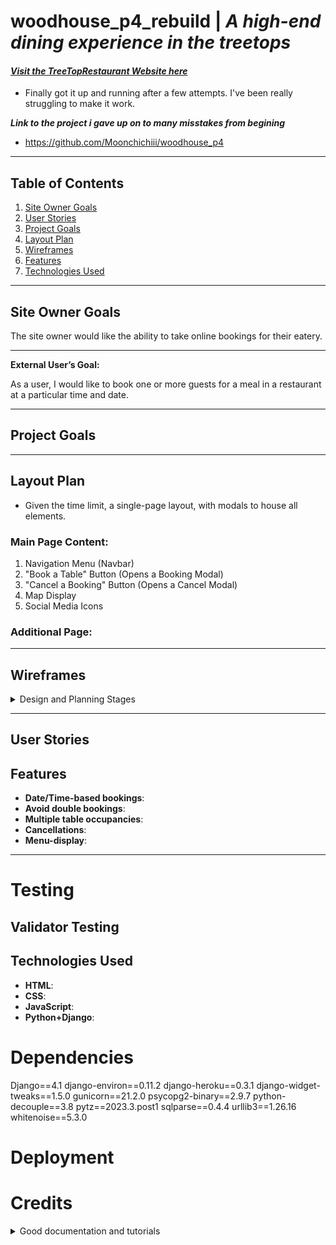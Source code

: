 # woodhouse_p4_rebuild | ***A high-end dining experience in the treetops***
#### [***Visit the TreeTopRestaurant Website here***](https://woodhouse-a901e0e256cb.herokuapp.com/)
- Finally got it up and running after a few attempts. I've been really struggling to make it work.

***Link to the project i gave up on to many misstakes from begining***
- https://github.com/Moonchichiii/woodhouse_p4 

---
## Table of Contents

1. [Site Owner Goals](#site-owner-goals)
2. [User Stories](#user-stories)
3. [Project Goals](#project-goals)
4. [Layout Plan](#layout-plan)
5. [Wireframes](#wireframes)
6. [Features](#features)
7. [Technologies Used](#technologies-used)

---

## Site Owner Goals

The site owner would like the ability to take online bookings for their eatery.

---

**External User’s Goal:**

As a user, I would like to book one or more guests for a meal in a restaurant at a particular time and date.

---

## Project Goals

---

## Layout Plan

- Given the time limit, a single-page layout, with modals to house all elements.

 <p></p>

### Main Page Content:

1. Navigation Menu (Navbar)
2. "Book a Table" Button (Opens a Booking Modal)
3. "Cancel a Booking" Button (Opens a Cancel Modal)
4. Map Display
5. Social Media Icons

### Additional Page:





---

## Wireframes

<details>
<summary>Design and Planning Stages</summary>

- **Wireframe**: Created using Axure RP10 to visualize the structure and layout of the website, understanding the user flow and placement of elements on the website.

![First planning of the layout](readmecontent/images/Planning_wireframe.png)
</details>

---
## User Stories
## Features

- **Date/Time-based bookings**: 
- **Avoid double bookings**: 
- **Multiple table occupancies**: 
- **Cancellations**: 
- **Menu-display**: 

---


# Testing 

## Validator Testing





## Technologies Used

- **HTML**: 
- **CSS**: 
- **JavaScript**: 
- **Python+Django**: 





# Dependencies

Django==4.1
django-environ==0.11.2
django-heroku==0.3.1
django-widget-tweaks==1.5.0
gunicorn==21.2.0
psycopg2-binary==2.9.7
python-decouple==3.8
pytz==2023.3.post1
sqlparse==0.4.4
urllib3==1.26.16
whitenoise==5.3.0


# Deployment 



# Credits

<details>
<summary>Good documentation and tutorials</summary>

- https://stackoverflow.com/questions/68762265/django-aggregate-sum-for-each-user

- https://simpleisbetterthancomplex.com/article/2017/08/19/how-to-render-django-form-manually.html

- https://overiq.com/django-1-10/django-form-basics/ 

- https://www.youtube.com/watch?v=ynToND_xOAM **How to style the form with bootstrap in django.**

- https://stackoverflow.com/questions/19123715/django-for-loop-to-iterate-form-fields

- https://docs.djangoproject.com/en/4.2/topics/forms/

- https://stackoverflow.com/questions/29716023/add-class-to-form-field-django-modelform

- https://stackoverflow.com/questions/51202769/submit-form-with-event-listener

- https://cbi-analytics.nl/django-google-maps-tutorial-4-creating-a-google-map-maps-javascript-api/

- https://stackoverflow.com/questions/76762773/date-and-number-of-guests-validation-in-booking-application-with-django


</details>
<br>


